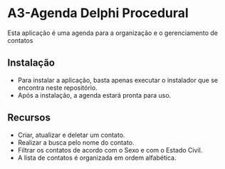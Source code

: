 # A3-Agenda Delphi Procedural

Esta aplicação é uma agenda para a organização e o gerenciamento de contatos

## Instalação
- Para instalar a aplicação, basta apenas executar o instalador que se encontra neste repositório.
- Após a instalação, a agenda estará pronta para uso.

## Recursos
- Criar, atualizar e deletar um contato.
- Realizar a busca pelo nome do contato.
- Filtrar os contatos de acordo com o Sexo e com o Estado Civil.
- A lista de contatos é organizada em ordem alfabética.
